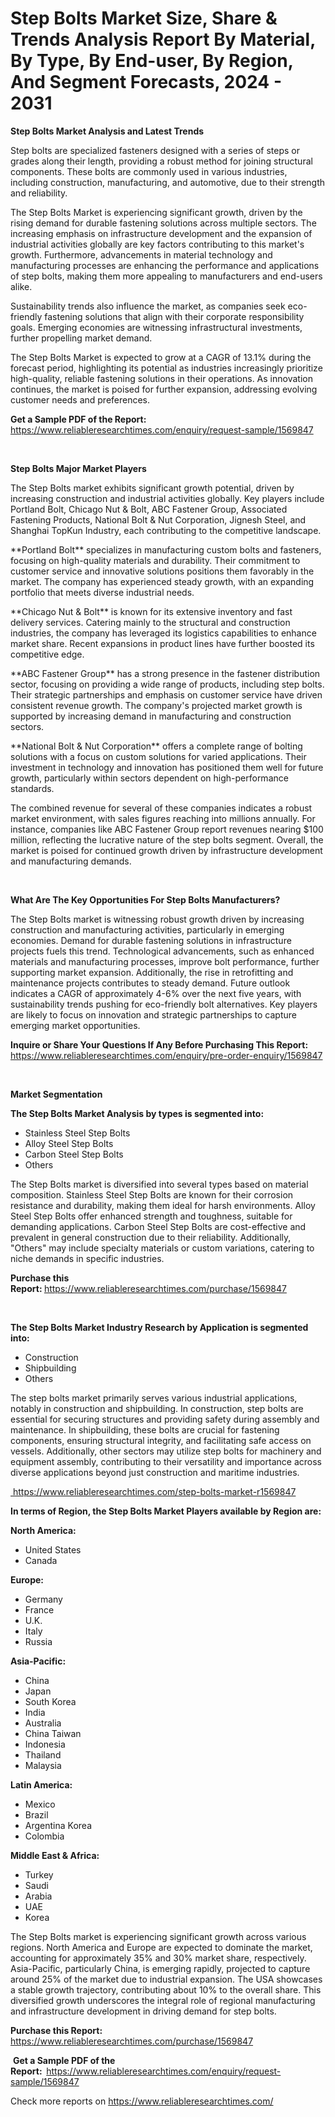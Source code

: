 <p><h1>Step Bolts Market Size, Share & Trends Analysis Report By Material, By Type, By End-user, By Region, And Segment Forecasts, 2024 - 2031</h1></p><p><strong>Step Bolts Market Analysis and Latest Trends</strong></p>
<p><p>Step bolts are specialized fasteners designed with a series of steps or grades along their length, providing a robust method for joining structural components. These bolts are commonly used in various industries, including construction, manufacturing, and automotive, due to their strength and reliability.</p><p>The Step Bolts Market is experiencing significant growth, driven by the rising demand for durable fastening solutions across multiple sectors. The increasing emphasis on infrastructure development and the expansion of industrial activities globally are key factors contributing to this market's growth. Furthermore, advancements in material technology and manufacturing processes are enhancing the performance and applications of step bolts, making them more appealing to manufacturers and end-users alike.</p><p>Sustainability trends also influence the market, as companies seek eco-friendly fastening solutions that align with their corporate responsibility goals. Emerging economies are witnessing infrastructural investments, further propelling market demand. </p><p>The Step Bolts Market is expected to grow at a CAGR of 13.1% during the forecast period, highlighting its potential as industries increasingly prioritize high-quality, reliable fastening solutions in their operations. As innovation continues, the market is poised for further expansion, addressing evolving customer needs and preferences.</p></p>
<p><strong>Get a Sample PDF of the Report:&nbsp;</strong> <a href="https://www.reliableresearchtimes.com/enquiry/request-sample/1569847?utm_campaign=2007&utm_medium=2&utm_source=Github&utm_content=ia&utm_term=29122024&utm_id=step-bolts">https://www.reliableresearchtimes.com/enquiry/request-sample/1569847</a></p>
<p>&nbsp;</p>
<p><strong>Step Bolts Major Market Players</strong></p>
<p><p>The Step Bolts market exhibits significant growth potential, driven by increasing construction and industrial activities globally. Key players include Portland Bolt, Chicago Nut & Bolt, ABC Fastener Group, Associated Fastening Products, National Bolt & Nut Corporation, Jignesh Steel, and Shanghai TopKun Industry, each contributing to the competitive landscape.</p><p>**Portland Bolt** specializes in manufacturing custom bolts and fasteners, focusing on high-quality materials and durability. Their commitment to customer service and innovative solutions positions them favorably in the market. The company has experienced steady growth, with an expanding portfolio that meets diverse industrial needs.</p><p>**Chicago Nut & Bolt** is known for its extensive inventory and fast delivery services. Catering mainly to the structural and construction industries, the company has leveraged its logistics capabilities to enhance market share. Recent expansions in product lines have further boosted its competitive edge.</p><p>**ABC Fastener Group** has a strong presence in the fastener distribution sector, focusing on providing a wide range of products, including step bolts. Their strategic partnerships and emphasis on customer service have driven consistent revenue growth. The company's projected market growth is supported by increasing demand in manufacturing and construction sectors.</p><p>**National Bolt & Nut Corporation** offers a complete range of bolting solutions with a focus on custom solutions for varied applications. Their investment in technology and innovation has positioned them well for future growth, particularly within sectors dependent on high-performance standards.</p><p>The combined revenue for several of these companies indicates a robust market environment, with sales figures reaching into millions annually. For instance, companies like ABC Fastener Group report revenues nearing $100 million, reflecting the lucrative nature of the step bolts segment. Overall, the market is poised for continued growth driven by infrastructure development and manufacturing demands.</p></p>
<p>&nbsp;</p>
<p><strong>What Are The Key Opportunities For Step Bolts Manufacturers?</strong></p>
<p><p>The Step Bolts market is witnessing robust growth driven by increasing construction and manufacturing activities, particularly in emerging economies. Demand for durable fastening solutions in infrastructure projects fuels this trend. Technological advancements, such as enhanced materials and manufacturing processes, improve bolt performance, further supporting market expansion. Additionally, the rise in retrofitting and maintenance projects contributes to steady demand. Future outlook indicates a CAGR of approximately 4-6% over the next five years, with sustainability trends pushing for eco-friendly bolt alternatives. Key players are likely to focus on innovation and strategic partnerships to capture emerging market opportunities.</p></p>
<p><strong>Inquire or Share Your Questions If Any Before Purchasing This Report:</strong> <a href="https://www.reliableresearchtimes.com/enquiry/pre-order-enquiry/1569847?utm_campaign=2007&utm_medium=2&utm_source=Github&utm_content=ia&utm_term=29122024&utm_id=step-bolts">https://www.reliableresearchtimes.com/enquiry/pre-order-enquiry/1569847</a></p>
<p>&nbsp;</p>
<p><strong>Market Segmentation</strong></p>
<p><strong>The Step Bolts Market Analysis by types is segmented into:</strong></p>
<p><ul><li>Stainless Steel Step Bolts</li><li>Alloy Steel Step Bolts</li><li>Carbon Steel Step Bolts</li><li>Others</li></ul></p>
<p><p>The Step Bolts market is diversified into several types based on material composition. Stainless Steel Step Bolts are known for their corrosion resistance and durability, making them ideal for harsh environments. Alloy Steel Step Bolts offer enhanced strength and toughness, suitable for demanding applications. Carbon Steel Step Bolts are cost-effective and prevalent in general construction due to their reliability. Additionally, "Others" may include specialty materials or custom variations, catering to niche demands in specific industries.</p></p>
<p><strong>Purchase this Report:&nbsp;</strong><a href="https://www.reliableresearchtimes.com/purchase/1569847?utm_campaign=2007&utm_medium=2&utm_source=Github&utm_content=ia&utm_term=29122024&utm_id=step-bolts">https://www.reliableresearchtimes.com/purchase/1569847</a></p>
<p>&nbsp;</p>
<p><strong>The Step Bolts Market Industry Research by Application is segmented into:</strong></p>
<p><ul><li>Construction</li><li>Shipbuilding</li><li>Others</li></ul></p>
<p><p>The step bolts market primarily serves various industrial applications, notably in construction and shipbuilding. In construction, step bolts are essential for securing structures and providing safety during assembly and maintenance. In shipbuilding, these bolts are crucial for fastening components, ensuring structural integrity, and facilitating safe access on vessels. Additionally, other sectors may utilize step bolts for machinery and equipment assembly, contributing to their versatility and importance across diverse applications beyond just construction and maritime industries.</p></p>
<p><a href="https://www.reliableresearchtimes.com/step-bolts-market-r1569847?utm_campaign=2007&utm_medium=2&utm_source=Github&utm_content=ia&utm_term=29122024&utm_id=step-bolts">&nbsp;https://www.reliableresearchtimes.com/step-bolts-market-r1569847</a></p>
<p><strong>In terms of Region, the Step Bolts Market Players available by Region are:</strong></p>
<p>
    <p> <strong> North America: </strong>
        <ul>
            <li>United States</li>
            <li>Canada</li>
        </ul>
        </p> 
    <p> <strong> Europe: </strong>
        <ul>
            <li>Germany</li>
            <li>France</li>
            <li>U.K.</li>
            <li>Italy</li>
            <li>Russia</li>
        </ul>
        </p> 
    <p> <strong> Asia-Pacific: </strong>
        <ul>
            <li>China</li>
            <li>Japan</li>
            <li>South Korea</li>
            <li>India</li>
            <li>Australia</li>
            <li>China Taiwan</li>
            <li>Indonesia</li>
            <li>Thailand</li>
            <li>Malaysia</li>
        </ul>
        </p> 
    <p> <strong> Latin America: </strong>
        <ul>
            <li>Mexico</li>
            <li>Brazil</li>
            <li>Argentina Korea</li>
            <li>Colombia</li>
        </ul>
        </p> 
    <p> <strong> Middle East & Africa: </strong>
        <ul>
            <li>Turkey</li>
            <li>Saudi</li>
            <li>Arabia</li>
            <li>UAE</li>
            <li>Korea</li>
        </ul>
    </p>
    </p>
<p><p>The Step Bolts market is experiencing significant growth across various regions. North America and Europe are expected to dominate the market, accounting for approximately 35% and 30% market share, respectively. Asia-Pacific, particularly China, is emerging rapidly, projected to capture around 25% of the market due to industrial expansion. The USA showcases a stable growth trajectory, contributing about 10% to the overall share. This diversified growth underscores the integral role of regional manufacturing and infrastructure development in driving demand for step bolts.</p></p>
<p><strong>Purchase this Report: </strong><a href="https://www.reliableresearchtimes.com/purchase/1569847?utm_campaign=2007&utm_medium=2&utm_source=Github&utm_content=ia&utm_term=29122024&utm_id=step-bolts">https://www.reliableresearchtimes.com/purchase/1569847</a></p>
<p>&nbsp;<strong>Get a Sample PDF of the Report:&nbsp;&nbsp;</strong><a href="https://www.reliableresearchtimes.com/enquiry/request-sample/1569847?utm_campaign=2007&utm_medium=2&utm_source=Github&utm_content=ia&utm_term=29122024&utm_id=step-bolts">https://www.reliableresearchtimes.com/enquiry/request-sample/1569847</a></p>
<p><strong></strong></p>
<p>Check more reports on <a href="https://www.reliableresearchtimes.com/?utm_campaign=2007&utm_medium=2&utm_source=Github&utm_content=ia&utm_term=29122024&utm_id=step-bolts">https://www.reliableresearchtimes.com/</a></p>